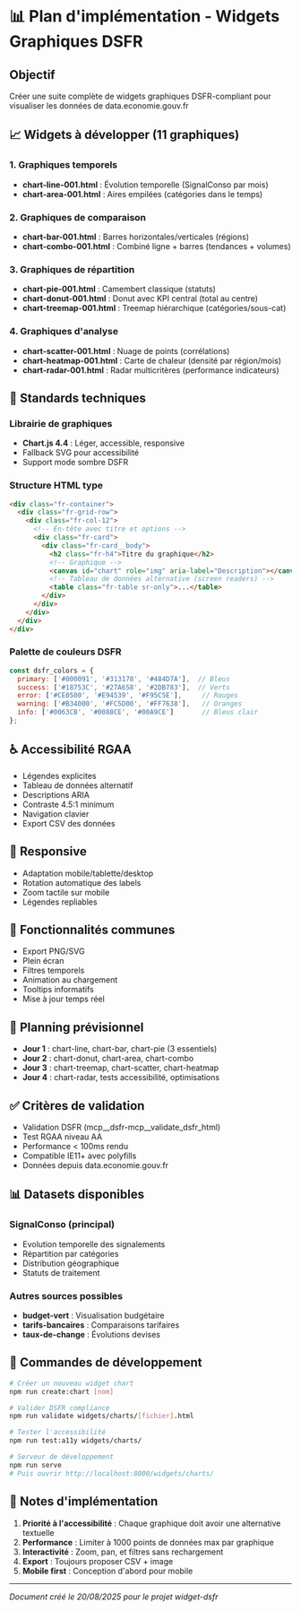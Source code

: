 # 📊 Plan d'implémentation - Widgets Graphiques DSFR

## Objectif
Créer une suite complète de widgets graphiques DSFR-compliant pour visualiser les données de data.economie.gouv.fr

## 📈 Widgets à développer (11 graphiques)

### 1. Graphiques temporels
- **chart-line-001.html** : Évolution temporelle (SignalConso par mois)
- **chart-area-001.html** : Aires empilées (catégories dans le temps)

### 2. Graphiques de comparaison  
- **chart-bar-001.html** : Barres horizontales/verticales (régions)
- **chart-combo-001.html** : Combiné ligne + barres (tendances + volumes)

### 3. Graphiques de répartition
- **chart-pie-001.html** : Camembert classique (statuts)
- **chart-donut-001.html** : Donut avec KPI central (total au centre)
- **chart-treemap-001.html** : Treemap hiérarchique (catégories/sous-cat)

### 4. Graphiques d'analyse
- **chart-scatter-001.html** : Nuage de points (corrélations)
- **chart-heatmap-001.html** : Carte de chaleur (densité par région/mois)
- **chart-radar-001.html** : Radar multicritères (performance indicateurs)

## 🎨 Standards techniques

### Librairie de graphiques
- **Chart.js 4.4** : Léger, accessible, responsive
- Fallback SVG pour accessibilité
- Support mode sombre DSFR

### Structure HTML type
```html
<div class="fr-container">
  <div class="fr-grid-row">
    <div class="fr-col-12">
      <!-- En-tête avec titre et options -->
      <div class="fr-card">
        <div class="fr-card__body">
          <h2 class="fr-h4">Titre du graphique</h2>
          <!-- Graphique -->
          <canvas id="chart" role="img" aria-label="Description"></canvas>
          <!-- Tableau de données alternative (screen readers) -->
          <table class="fr-table sr-only">...</table>
        </div>
      </div>
    </div>
  </div>
</div>
```

### Palette de couleurs DSFR
```javascript
const dsfr_colors = {
  primary: ['#000091', '#313178', '#484D7A'],  // Bleus
  success: ['#18753C', '#27A658', '#2DB783'],  // Verts
  error: ['#CE0500', '#E94539', '#F95C5E'],     // Rouges
  warning: ['#B34000', '#FC5D00', '#FF7638'],   // Oranges
  info: ['#0063CB', '#0088CE', '#00A9CE']       // Bleus clair
};
```

## ♿ Accessibilité RGAA

- Légendes explicites
- Tableau de données alternatif  
- Descriptions ARIA
- Contraste 4.5:1 minimum
- Navigation clavier
- Export CSV des données

## 📱 Responsive

- Adaptation mobile/tablette/desktop
- Rotation automatique des labels
- Zoom tactile sur mobile
- Légendes repliables

## 🔧 Fonctionnalités communes

- Export PNG/SVG
- Plein écran
- Filtres temporels
- Animation au chargement
- Tooltips informatifs
- Mise à jour temps réel

## 📅 Planning prévisionnel

- **Jour 1** : chart-line, chart-bar, chart-pie (3 essentiels)
- **Jour 2** : chart-donut, chart-area, chart-combo
- **Jour 3** : chart-treemap, chart-scatter, chart-heatmap
- **Jour 4** : chart-radar, tests accessibilité, optimisations

## ✅ Critères de validation

- Validation DSFR (mcp__dsfr-mcp__validate_dsfr_html)
- Test RGAA niveau AA
- Performance < 100ms rendu
- Compatible IE11+ avec polyfills
- Données depuis data.economie.gouv.fr

## 📊 Datasets disponibles

### SignalConso (principal)
- Evolution temporelle des signalements
- Répartition par catégories
- Distribution géographique
- Statuts de traitement

### Autres sources possibles
- **budget-vert** : Visualisation budgétaire
- **tarifs-bancaires** : Comparaisons tarifaires
- **taux-de-change** : Évolutions devises

## 🚀 Commandes de développement

```bash
# Créer un nouveau widget chart
npm run create:chart [nom]

# Valider DSFR compliance
npm run validate widgets/charts/[fichier].html

# Tester l'accessibilité
npm run test:a11y widgets/charts/

# Serveur de développement
npm run serve
# Puis ouvrir http://localhost:8000/widgets/charts/
```

## 📝 Notes d'implémentation

1. **Priorité à l'accessibilité** : Chaque graphique doit avoir une alternative textuelle
2. **Performance** : Limiter à 1000 points de données max par graphique
3. **Interactivité** : Zoom, pan, et filtres sans rechargement
4. **Export** : Toujours proposer CSV + image
5. **Mobile first** : Conception d'abord pour mobile

---

*Document créé le 20/08/2025 pour le projet widget-dsfr*